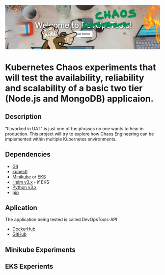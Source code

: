 <img src="screenshoot.png" align="centre" />

# Kubernetes Chaos experiments that will test the availability, reliability and scalability of a basic two tier (Node.js and MongoDB) applicaion. 

## Description
"It worked in UAT" is just one of the phrases no one wants to hear in production. This project will try to explore how Chaos Engineering can be implemented within multiple Kubernetes environments.

## Dependencies
- [Git](https://git-scm.com/)
- [kubectl](https://kubernetes.io/docs/tasks/tools/install-kubectl/)
- [Minikube](https://kubernetes.io/docs/tasks/tools/install-minikube/) or [EKS](https://eksctl.io/)
- [Helm v3.x](https://helm.sh/docs/intro/install/) - if EKS
- [Python v3.x](https://www.python.org/downloads)
- [pip](https://pip.pypa.io/en/stable/installing)

## Aplication
The application being tested is called DevOpsTools-API
- [DockerHub](https://hub.docker.com/repository/docker/gashers82/devops-tools-api)
- [GitHub](https://github.com/GlenAshwood/DevOpsTools-API)

## Minikube Experiments

## EKS Experients


